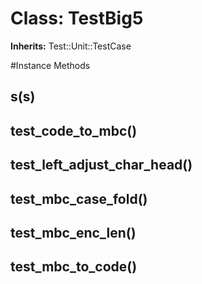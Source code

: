 # Class: TestBig5
**Inherits:** Test::Unit::TestCase
    




#Instance Methods
## s(s) [](#method-i-s)

## test_code_to_mbc() [](#method-i-test_code_to_mbc)

## test_left_adjust_char_head() [](#method-i-test_left_adjust_char_head)

## test_mbc_case_fold() [](#method-i-test_mbc_case_fold)

## test_mbc_enc_len() [](#method-i-test_mbc_enc_len)

## test_mbc_to_code() [](#method-i-test_mbc_to_code)

